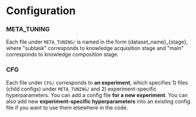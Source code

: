 # Configuration

### META_TUNING
Each file under `META_TUNING/` is named in the form {dataset_name}_{stage}, where "subtask" corresponds to knowledge acquisition stage and "main" corresponds to knowledge composition stage.

### CFG
Each file under `CFG/` corresponds to **an experiment**, which specifies 1) files (child configs) under `META_TUNING/` and 2) experiment-specific hyperparameters. 
You can add a config file **for a new experiment**.
You can also add new **experiment-specific hyperparameters** into an existing config file if you want to use them elsewhere in the code.



